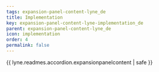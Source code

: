 ```yaml
---
tags: expansion-panel-content-lyne_de
title: Implementation
key: expansion-panel-content-lyne-implementation_de
parent: expansion-panel-content-lyne_de
icon: implementation
order: 4
permalink: false  
---
```

{{ lyne.readmes.accordion.expansionpanelcontent | safe }}


